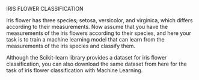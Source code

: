 
IRIS FLOWER CLASSIFICATION


Iris flower has three species; setosa, versicolor, and virginica, which differs according to their
measurements. Now assume that you have the measurements of the iris flowers according to
their species, and here your task is to train a machine learning model that can learn from the
measurements of the iris species and classify them.



Although the Scikit-learn library provides a dataset for iris flower classification, you can also
download the same dataset from here for the task of iris flower classification with Machine
Learning. 
